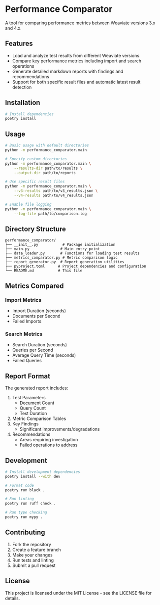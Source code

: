 # Performance Comparator

A tool for comparing performance metrics between Weaviate versions 3.x and 4.x.

## Features

- Load and analyze test results from different Weaviate versions
- Compare key performance metrics including import and search operations
- Generate detailed markdown reports with findings and recommendations
- Support for both specific result files and automatic latest result detection

## Installation

```bash
# Install dependencies
poetry install
```

## Usage

```bash
# Basic usage with default directories
python -m performance_comparator.main

# Specify custom directories
python -m performance_comparator.main \
    --results-dir path/to/results \
    --output-dir path/to/reports

# Use specific result files
python -m performance_comparator.main \
    --v3-results path/to/v3_results.json \
    --v4-results path/to/v4_results.json

# Enable file logging
python -m performance_comparator.main \
    --log-file path/to/comparison.log
```

## Directory Structure

```
performance_comparator/
├── __init__.py           # Package initialization
├── main.py              # Main entry point
├── data_loader.py       # Functions for loading test results
├── metrics_comparator.py # Metric comparison logic
├── report_generator.py  # Report generation utilities
├── pyproject.toml      # Project dependencies and configuration
└── README.md           # This file
```

## Metrics Compared

### Import Metrics

- Import Duration (seconds)
- Documents per Second
- Failed Imports

### Search Metrics

- Search Duration (seconds)
- Queries per Second
- Average Query Time (seconds)
- Failed Queries

## Report Format

The generated report includes:

1. Test Parameters
   - Document Count
   - Query Count
   - Test Duration
2. Metric Comparison Tables
3. Key Findings
   - Significant improvements/degradations
4. Recommendations
   - Areas requiring investigation
   - Failed operations to address

## Development

```bash
# Install development dependencies
poetry install --with dev

# Format code
poetry run black .

# Run linting
poetry run ruff check .

# Run type checking
poetry run mypy .
```

## Contributing

1. Fork the repository
2. Create a feature branch
3. Make your changes
4. Run tests and linting
5. Submit a pull request

## License

This project is licensed under the MIT License - see the LICENSE file for details.
